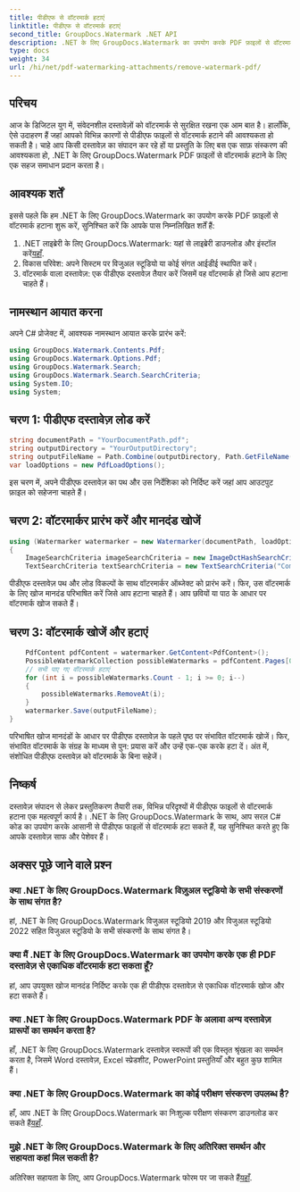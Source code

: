 ```yaml
---
title: पीडीएफ से वॉटरमार्क हटाएं
linktitle: पीडीएफ से वॉटरमार्क हटाएं
second_title: GroupDocs.Watermark .NET API
description: .NET के लिए GroupDocs.Watermark का उपयोग करके PDF फ़ाइलों से वॉटरमार्क हटाने का तरीका जानें। पेशेवर दस्तावेज़ संपादन के लिए आसान चरण।
type: docs
weight: 34
url: /hi/net/pdf-watermarking-attachments/remove-watermark-pdf/
---
```

## परिचय
आज के डिजिटल युग में, संवेदनशील दस्तावेज़ों को वॉटरमार्क से सुरक्षित रखना एक आम बात है। हालाँकि, ऐसे उदाहरण हैं जहां आपको विभिन्न कारणों से पीडीएफ फाइलों से वॉटरमार्क हटाने की आवश्यकता हो सकती है। चाहे आप किसी दस्तावेज़ का संपादन कर रहे हों या प्रस्तुति के लिए बस एक साफ़ संस्करण की आवश्यकता हो, .NET के लिए GroupDocs.Watermark PDF फ़ाइलों से वॉटरमार्क हटाने के लिए एक सहज समाधान प्रदान करता है।
## आवश्यक शर्तें
इससे पहले कि हम .NET के लिए GroupDocs.Watermark का उपयोग करके PDF फ़ाइलों से वॉटरमार्क हटाना शुरू करें, सुनिश्चित करें कि आपके पास निम्नलिखित शर्तें हैं:
1.  .NET लाइब्रेरी के लिए GroupDocs.Watermark: यहां से लाइब्रेरी डाउनलोड और इंस्टॉल करें[यहाँ](https://releases.groupdocs.com/Watermark/net/).
2. विकास परिवेश: अपने सिस्टम पर विजुअल स्टूडियो या कोई संगत आईडीई स्थापित करें।
3. वॉटरमार्क वाला दस्तावेज़: एक पीडीएफ दस्तावेज़ तैयार करें जिसमें वह वॉटरमार्क हो जिसे आप हटाना चाहते हैं।

## नामस्थान आयात करना
अपने C# प्रोजेक्ट में, आवश्यक नामस्थान आयात करके प्रारंभ करें:
```csharp
using GroupDocs.Watermark.Contents.Pdf;
using GroupDocs.Watermark.Options.Pdf;
using GroupDocs.Watermark.Search;
using GroupDocs.Watermark.Search.SearchCriteria;
using System.IO;
using System;
```
## चरण 1: पीडीएफ दस्तावेज़ लोड करें
```csharp
string documentPath = "YourDocumentPath.pdf";
string outputDirectory = "YourOutputDirectory";
string outputFileName = Path.Combine(outputDirectory, Path.GetFileName(documentPath));
var loadOptions = new PdfLoadOptions();
```
इस चरण में, अपने पीडीएफ दस्तावेज़ का पथ और उस निर्देशिका को निर्दिष्ट करें जहां आप आउटपुट फ़ाइल को सहेजना चाहते हैं।
## चरण 2: वॉटरमार्कर प्रारंभ करें और मानदंड खोजें
```csharp
using (Watermarker watermarker = new Watermarker(documentPath, loadOptions))
{
    ImageSearchCriteria imageSearchCriteria = new ImageDctHashSearchCriteria(Constants.LogoPng);
    TextSearchCriteria textSearchCriteria = new TextSearchCriteria("Company Name");
```
पीडीएफ दस्तावेज़ पथ और लोड विकल्पों के साथ वॉटरमार्कर ऑब्जेक्ट को प्रारंभ करें। फिर, उस वॉटरमार्क के लिए खोज मानदंड परिभाषित करें जिसे आप हटाना चाहते हैं। आप छवियों या पाठ के आधार पर वॉटरमार्क खोज सकते हैं।
## चरण 3: वॉटरमार्क खोजें और हटाएं
```csharp
    PdfContent pdfContent = watermarker.GetContent<PdfContent>();
    PossibleWatermarkCollection possibleWatermarks = pdfContent.Pages[0].Search(imageSearchCriteria.Or(textSearchCriteria));
    // सभी पाए गए वॉटरमार्क हटाएं
    for (int i = possibleWatermarks.Count - 1; i >= 0; i--)
    {
        possibleWatermarks.RemoveAt(i);
    }
    watermarker.Save(outputFileName);
}
```
परिभाषित खोज मानदंडों के आधार पर पीडीएफ दस्तावेज़ के पहले पृष्ठ पर संभावित वॉटरमार्क खोजें। फिर, संभावित वॉटरमार्क के संग्रह के माध्यम से पुन: प्रयास करें और उन्हें एक-एक करके हटा दें। अंत में, संशोधित पीडीएफ दस्तावेज़ को वॉटरमार्क के बिना सहेजें।

## निष्कर्ष
दस्तावेज़ संपादन से लेकर प्रस्तुतिकरण तैयारी तक, विभिन्न परिदृश्यों में पीडीएफ फाइलों से वॉटरमार्क हटाना एक महत्वपूर्ण कार्य है। .NET के लिए GroupDocs.Watermark के साथ, आप सरल C# कोड का उपयोग करके आसानी से पीडीएफ फाइलों से वॉटरमार्क हटा सकते हैं, यह सुनिश्चित करते हुए कि आपके दस्तावेज़ साफ और पेशेवर हैं।
## अक्सर पूछे जाने वाले प्रश्न
### क्या .NET के लिए GroupDocs.Watermark विज़ुअल स्टूडियो के सभी संस्करणों के साथ संगत है?
हां, .NET के लिए GroupDocs.Watermark विजुअल स्टूडियो 2019 और विजुअल स्टूडियो 2022 सहित विजुअल स्टूडियो के सभी संस्करणों के साथ संगत है।
### क्या मैं .NET के लिए GroupDocs.Watermark का उपयोग करके एक ही PDF दस्तावेज़ से एकाधिक वॉटरमार्क हटा सकता हूँ?
हां, आप उपयुक्त खोज मानदंड निर्दिष्ट करके एक ही पीडीएफ दस्तावेज़ से एकाधिक वॉटरमार्क खोज और हटा सकते हैं।
### क्या .NET के लिए GroupDocs.Watermark PDF के अलावा अन्य दस्तावेज़ प्रारूपों का समर्थन करता है?
हाँ, .NET के लिए GroupDocs.Watermark दस्तावेज़ स्वरूपों की एक विस्तृत श्रृंखला का समर्थन करता है, जिसमें Word दस्तावेज़, Excel स्प्रेडशीट, PowerPoint प्रस्तुतियाँ और बहुत कुछ शामिल हैं।
### क्या .NET के लिए GroupDocs.Watermark का कोई परीक्षण संस्करण उपलब्ध है?
 हाँ, आप .NET के लिए GroupDocs.Watermark का निःशुल्क परीक्षण संस्करण डाउनलोड कर सकते हैं[यहाँ](https://releases.groupdocs.com/).
### मुझे .NET के लिए GroupDocs.Watermark के लिए अतिरिक्त समर्थन और सहायता कहां मिल सकती है?
 अतिरिक्त सहायता के लिए, आप GroupDocs.Watermark फोरम पर जा सकते हैं[यहाँ](https://forum.groupdocs.com/c/watermark/19).